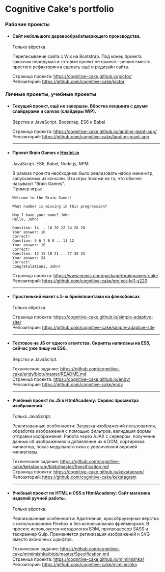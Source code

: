 # Cognitive Cake's portfolio

### Рабочие проекты

* #### Cайт небольшого деревообрабатывающего производства.

    Только вёрстка.

    Переписывание сайта с Wix на Bootstrap. Под конец проекта заказчик передумал и готовый проект не принял - решил вместо простого рефакторинга сделать ещё и редизайн сайта.

    Страница проекта: https://cognitive-cake.github.io/pictor/  
    Репозиторий: https://github.com/cognitive-cake/pictor

### Личные проекты, учебные проекты

* #### Текущий проект, ещё не завершен. Вёрстка лендинга с двумя слайдерами и canvas (слайдеры WiP).

    Вёрстка и JavaScript. Bootstrap, ES6 и Babel.

    Страница проекта: https://cognitive-cake.github.io/landing-giant-app/  
    Репозиторий: https://github.com/cognitive-cake/landing-giant-app

    ---

* #### Проект Brain Games c [Hexlet.io](https://hexlet.io)

    JavaScript. ES6, Babel, Node.js, NPM.

    В рамках проекта необходимо было реализовать набор мини-игр, запускаемых из консоли. Эти игры похожи на то, что обычно называют "Brain Games".  
    Пример игры:

    ```
    Welcome to the Brain Games!

    What number is missing in this progression?

    May I have your name? John
    Hello, John!

    Question: 14 .. 18 20 22 24 26 28
    Your answer: 16
    Correct!
    Question: 5 6 7 8 9 .. 11 12
    Your answer: 10
    Correct!
    Question: 12 15 18 21 .. 27 30 33
    Your answer: 24
    Correct!
    Congratulations, John!
    ```

    Страница проекта: https://www.npmjs.com/package/braingames-cake  
    Репозиторий: https://github.com/cognitive-cake/project-lvl1-s220

    ---

* #### Простенький макет с 5-ю брейкпоинтами на флексбоксах

    Только вёрстка.

    Страница проекта: https://cognitive-cake.github.io/simple-adaptive-site/  
    Репозиторий: https://github.com/cognitive-cake/simple-adaptive-site

    ---

* #### Тестовое на JS от одного агентства. Скрипты написаны на ES5, сейчас уже пишу на ES6.

    Вёрстка и JavaScript.

    Техническое задание: https://github.com/cognitive-cake/endy/blob/master/README.md  
    Страница проекта: https://cognitive-cake.github.io/endy/  
    Репозиторий: https://github.com/cognitive-cake/endy

    ---

* #### Учебный проект по JS в HtmlAcademy: Сервис просмотра изображений.

    Только JavaScript.

    Реализованные особенности: Загрузка изображений пользователя, обработка изображения с помощью фильтров, валидация формы отправки изображения. Работа через AJAX с сервером, получение данных об изображениях и добавление их в DOM, сортировка миниатюр, показ модульного окна с увеличенной версией миниатюры.

    Техническое задание: https://github.com/cognitive-cake/kekstagram/blob/master/Specification.md  
    Страница проекта: https://cognitive-cake.github.io/kekstagram/  
    Репозиторий: https://github.com/cognitive-cake/kekstagram

    ---

* #### Учебный проект по HTML и CSS в HtmlAcademy: Сайт магазина изделий ручной работы.

    Только вёрстка.

    Реализованные особенности: Адаптивная, кроссбраузерная вёрстка c использованием Flexbox и без использования фреймворков. В проекте используется методология БЭМ, препроцессор SASS и таскраннер Gulp. Применяется ретинизация изображений и SVG вместо иконочных шрифтов.

    Техническое задание: https://github.com/cognitive-cake/mimimishka/blob/master/Specification.md  
    Страница проекта: https://cognitive-cake.github.io/mimimishka/  
    Репозиторий: https://github.com/cognitive-cake/mimimishka

